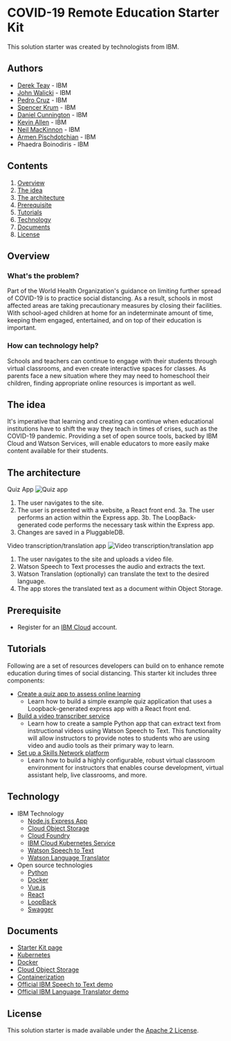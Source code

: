 # COVID-19 Remote Education Starter Kit

This solution starter was created by technologists from IBM.

## Authors

- [Derek Teay](https://developer.ibm.com/profiles/derek.teay/) - IBM
- [John Walicki](https://developer.ibm.com/profiles/walicki/) - IBM
- [Pedro Cruz](https://developer.ibm.com/profiles/pedro.cruz/) - IBM
- [Spencer Krum](https://developer.ibm.com/profiles/skrum/) - IBM
- [Daniel Cunnington](https://developer.ibm.com/profiles/dancunnington/) - IBM
- [Kevin Allen](https://developer.ibm.com/profiles/kallen/) - IBM
- [Neil MacKinnon](https://developer.ibm.com/profiles/neilmack/) - IBM
- [Armen Pischdotchian](https://developer.ibm.com/profiles/apischdo/) - IBM
- Phaedra Boinodiris - IBM

## Contents

1. [Overview](#overview)
1. [The idea](#the-idea)
1. [The architecture](#the-architecture)
1. [Prerequisite](#prerequisite)
1. [Tutorials](#tutorials)
1. [Technology](#technology)
1. [Documents](#documents)
1. [License](#license)

## Overview

### What's the problem?
Part of the World Health Organization's guidance on limiting further spread of COVID-19 is to practice social distancing. As a result, schools in most affected areas are taking precautionary measures by closing their facilities. With school-aged children at home for an indeterminate amount of time,  keeping them engaged, entertained, and on top of their education is important. 

### How can technology help?
Schools and teachers can continue to engage with their students through virtual classrooms, and even create interactive spaces for classes. As parents face a new situation where they may need to homeschool their children, finding appropriate online resources is important as well. 

## The idea
It's imperative that learning and creating can continue when educational institutions have to shift the way they teach in times of crises, such as the COVID-19 pandemic. Providing a set of open source tools, backed by IBM Cloud and Watson Services, will enable educators to more easily make content available for their students.

## The architecture

Quiz App
![Quiz app](https://developer.ibm.com/developer/tutorials/cfc-starter-kit-quiz-app-example/images/cfc-covid19-remote-education-diagram-1.png)

1. The user navigates to the site.
2. The user is presented with a website, a React front end.
3a. The user performs an action within the Express app.
3b. The LoopBack-generated code performs the necessary task within the Express app.
4. Changes are saved in a PluggableDB.

Video transcription/translation app
![Video transcription/translation app](https://developer.ibm.com/developer/tutorials/cfc-starter-kit-speech-to-text-app-example/images/cfc-covid19-remote-education-diagram-2.png)

1. The user navigates to the site and uploads a video file.
2. Watson Speech to Text processes the audio and extracts the text.
3. Watson Translation (optionally) can translate the text to the desired language.
4. The app stores the translated text as a document within Object Storage.

## Prerequisite
- Register for an [IBM Cloud](https://www.ibm.com/account/reg/us-en/signup?formid=urx-42793&eventid=cfc-2020?cm_mmc=OSocial_Blog-_-Audience+Developer_Developer+Conversation-_-WW_WW-_-cfc-2020-ghub-starterkit-education_ov75914&cm_mmca1=000039JL&cm_mmca2=10008917) account. 

## Tutorials
Following are a set of resources developers can build on to enhance remote education during times of social distancing. This starter kit includes three components: 

- [Create a quiz app to assess online learning](https://developer.ibm.com/tutorials/cfc-starter-kit-quiz-app-example/)
  - Learn how to build a simple example quiz application that uses a Loopback-generated express app with a React front end.
- [Build a video transcriber service](https://developer.ibm.com/tutorials/cfc-starter-kit-speech-to-text-app-example/)
  - Learn how to create a sample Python app that can extract text from instructional videos using Watson Speech to Text. This functionality will allow instructors to provide notes to students who are using video and audio tools as their primary way to learn. 
- [Set up a Skills Network platform](https://developer.ibm.com/tutorials/cfc-starter-kit-skills-network-implementation/)
  - Learn how to build a highly configurable, robust virtual classroom environment for instructors that enables course development, virtual assistant help, live classrooms, and more.

## Technology
- IBM Technology
  - [Node.js Express App](https://developer.ibm.com/technologies/node-js/)
  - [Cloud Object Storage](https://www.ibm.com/cloud/object-storage)
  - [Cloud Foundry](https://www.ibm.com/cloud/cloud-foundry)
  - [IBM Cloud Kubernetes Service](https://www.ibm.com/cloud/container-service/)
  - [Watson Speech to Text](https://www.ibm.com/cloud/watson-speech-to-text)
  - [Watson Language Translator](https://www.ibm.com/watson/services/language-translator/)
- Open source technologies
  - [Python](https://www.python.org/)
  - [Docker](https://www.docker.com/)
  - [Vue.js](https://vuejs.org/)
  - [React](https://reactjs.org/)
  - [LoopBack](https://loopback.io/)
  - [Swagger](https://swagger.io/)

## Documents
- [Starter Kit page](https://developer.ibm.com/callforcode/getstarted/covid-19/remote-education/)
- [Kubernetes](https://www.ibm.com/cloud/learn/kubernetes)
- [Docker](https://www.ibm.com/cloud/learn/docker)
- [Cloud Object Storage](https://www.ibm.com/cloud/learn/object-storage)
- [Containerization](https://www.ibm.com/cloud/learn/containerization)
- [Official IBM Speech to Text demo](https://speech-to-text-demo.ng.bluemix.net/)
- [Official IBM Language Translator demo](https://language-translator-demo.ng.bluemix.net/)

## License
This solution starter is made available under the [Apache 2 License](LICENSE).
